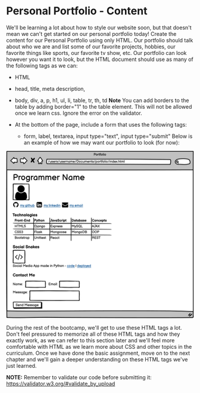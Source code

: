 # Personal Portfolio - Content
We'll be learning a lot about how to style our website soon, but that doesn't mean we can't get started on our personal portfolio today! Create the content for our Personal Portfolio using only HTML. Our portfolio should talk about who we are and list some of our favorite projects, hobbies, our favorite things like sports, our favorite tv show, etc. Our portfolio can look however you want it to look, but the HTML document should use as many of the following tags as we can:

- HTML
- head, title, meta description,
- body, div, a, p, h1, ul, li, table, tr, th, td
**Note** You can add borders to the table by adding border="1" to the table element. This will not be allowed once we learn css. Ignore the error on the validator.

- At the bottom of the page, include a form that uses the following tags:
    - form, label, textarea, input type="text", input type="submit"
Below is an example of how we may want our portfolio to look (for now):

![Portfolio Content](image.png)


During the rest of the bootcamp, we'll get to use these HTML tags a lot. Don't feel pressured to memorize all of these HTML tags and how they exactly work, as we can refer to this section later and we'll feel more comfortable with HTML as we learn more about CSS and other topics in the curriculum. Once we have done the basic assignment, move on to the next chapter and we'll gain a deeper understanding on these HTML tags we've just learned.

**NOTE:** Remember to validate our code before submitting it: https://validator.w3.org/#validate_by_upload
